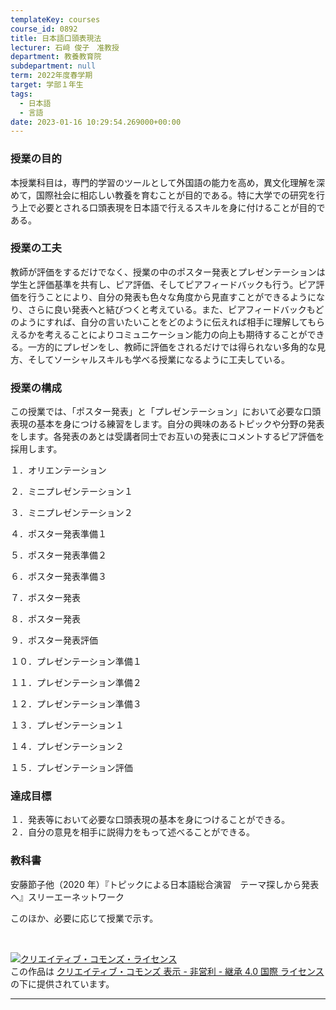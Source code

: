 ```yaml
---
templateKey: courses
course_id: 0892
title: 日本語口頭表現法
lecturer: 石﨑 俊子　准教授
department: 教養教育院
subdepartment: null
term: 2022年度春学期
target: 学部１年生
tags:
  - 日本語
  - 言語
date: 2023-01-16 10:29:54.269000+00:00
---
```


### 授業の目的

本授業科目は，専門的学習のツールとして外国語の能力を高め，異文化理解を深めて，国際社会に相応しい教養を育むことが目的である。特に大学での研究を行う上で必要とされる口頭表現を日本語で行えるスキルを身に付けることが目的である。

### 授業の工夫

教師が評価をするだけでなく、授業の中のポスター発表とプレゼンテーションは学生と評価基準を共有し、ピア評価、そしてピアフィードバックも行う。ピア評価を行うことにより、自分の発表も色々な角度から見直すことができるようになり、さらに良い発表へと結びつくと考えている。また、ピアフィードバックもどのようにすれば、自分の言いたいことをどのように伝えれば相手に理解してもらえるかを考えることによりコミュニケーション能力の向上も期待することができる。一方的にプレゼンをし、教師に評価をされるだけでは得られない多角的な見方、そしてソーシャルスキルも学べる授業になるように工夫している。

### 授業の構成

この授業では、「ポスター発表」と「プレゼンテーション」において必要な口頭表現の基本を身につける練習をします。自分の興味のあるトピックや分野の発表をします。各発表のあとは受講者同士でお互いの発表にコメントするピア評価を採用します。

１．オリエンテーション

２．ミニプレゼンテーション１

３．ミニプレゼンテーション２

４．ポスター発表準備１

５．ポスター発表準備２

６．ポスター発表準備３

７．ポスター発表

８．ポスター発表

９．ポスター発表評価

１０．プレゼンテーション準備１

１１．プレゼンテーション準備２

１２．プレゼンテーション準備３

１３．プレゼンテーション１

１４．プレゼンテーション２

１５．プレゼンテーション評価

### 達成目標

１．発表等において必要な口頭表現の基本を身につけることができる。  
２．自分の意見を相手に説得力をもって述べることができる。

### 教科書

安藤節子他（2020 年）『トピックによる日本語総合演習　テーマ探しから発表へ』スリーエーネットワーク

このほか、必要に応じて授業で示す。

<br>

<a rel="license" href="http://creativecommons.org/licenses/by-nc-sa/4.0/"><img alt="クリエイティブ・コモンズ・ライセンス" style="border-width:0"  data-src="" src="https://i.creativecommons.org/l/by-nc-sa/4.0/88x31.png" /></a><br />この作品は <a rel="license" href="http://creativecommons.org/licenses/by-nc-sa/4.0/">クリエイティブ・コモンズ 表示 - 非営利 - 継承 4.0 国際 ライセンス</a>の下に提供されています。

---
